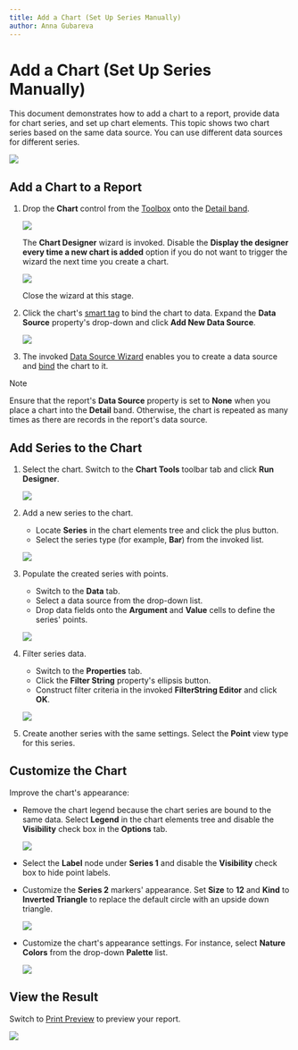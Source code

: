 ```yaml
---
title: Add a Chart (Set Up Series Manually)
author: Anna Gubareva
---
```

# Add a Chart (Set Up Series Manually)

This document demonstrates how to add a chart to a report, provide data for chart series, and set up chart elements. This topic shows two chart series based on the same data source. You can use different data sources for different series.

![](../../../../../images/eurd-win-chart-manual-setup-example.png)

## Add a Chart to a Report

1. Drop the **Chart** control from the [Toolbox](../../report-designer-tools/toolbox.md) onto the [Detail band](../../introduction-to-banded-reports.md).

    ![](../../../../../images/eurd-win-chart-add-to-report.png)

    The **Chart Designer** wizard is invoked. Disable the **Display the designer every time a new chart is added** option if you do not want to trigger the wizard the next time you create a chart.

    ![](../../../../../images/eurd-win-chart-designer-display-every-time.png)

    Close the wizard at this stage.

2. Click the chart's [smart tag](../../../../../articles/report-designer/report-designer-for-winforms/use-report-elements/manipulate-report-elements/select-report-elements-and-access-their-settings.md) to bind the chart to data. Expand the **Data Source** property's drop-down and click **Add New Data Source**.

    ![](../../../../../images/eurd-win-add-chart-data-source.png)

3. The invoked [Data Source Wizard](../../report-designer-tools/data-source-wizard.md) enables you to create a data source and [bind](../../bind-to-data.md) the chart to it.

> [!NOTE]
> Ensure that the report's **Data Source** property is set to **None** when you place a chart into the **Detail** band. Otherwise, the chart is repeated as many times as there are records in the report's data source.

## Add Series to the Chart

1. Select the chart. Switch to the **Chart Tools** toolbar tab and click **Run Designer**.

    ![](../../../../../images/eurd-win-chart-run-designer-button.png)

2. Add a new series to the chart.

	* Locate **Series** in the chart elements tree and click the plus button.
	* Select the series type (for example, **Bar**) from the invoked list.

    ![](../../../../../images/eurd-win-chart-designer-add-new-series.png)

3. Populate the created series with points.

	- Switch to the **Data** tab.
	- Select a data source from the drop-down list.
	- Drop data fields onto the **Argument** and **Value** cells to define the series' points.

    ![](../../../../../images/eurd-win-chart-designer-bind-series-to-data.png)

4. Filter series data.

    - Switch to the **Properties** tab.
    - Click the **Filter String** property's ellipsis button.
    - Construct filter criteria in the invoked **FilterString Editor** and click **OK**.

    ![](../../../../../images/eurd-win-chart-designer-data-filter.png)

5. Create another series with the same settings. Select the **Point** view type for this series.

## Customize the Chart

Improve the chart's appearance:

* Remove the chart legend because the chart series are bound to the same data. Select **Legend** in the chart elements tree and disable the **Visibility** check box in the **Options** tab.

    ![](../../../../../images/eurd-win-chart-designer-remove-legend.png)

* Select the **Label** node under **Series 1** and disable the **Visibility** check box to hide point labels.
* Customize the **Series 2** markers' appearance. Set **Size** to **12** and **Kind** to **Inverted Triangle** to replace the default circle with an upside down triangle.

    ![](../../../../../images/eurd-win-chart-designer-marker-appearance.png)

* Customize the chart's appearance settings. For instance, select **Nature Colors** from the drop-down **Palette** list.

    ![](../../../../../images/eurd-win-chart-designer-set-palette.png)

## View the Result

Switch to [Print Preview](../../preview-print-and-export-reports.md) to preview your report.

![](../../../../../images/eurd-win-chart-manual-setup-result.png)
